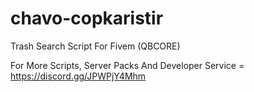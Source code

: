 # chavo-copkaristir
Trash Search Script For Fivem (QBCORE)

For More Scripts, Server Packs And Developer Service = https://discord.gg/JPWPjY4Mhm
